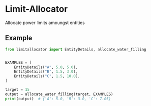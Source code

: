 # Limit-Allocator

Allocate power limits amoungst entities

## Example

```python
from limitallocator import EntityDetails, allocate_water_filling


EXAMPLES = [
    EntityDetails("A", 5.0, 5.0),
    EntityDetails("B", 1.5, 3.0),
    EntityDetails("C", 1.5, 10.0),
]

target = 15
output = allocate_water_filling(target, EXAMPLES)
print(output)  # {'A': 5.0, 'B': 3.0, 'C': 7.05}
```

